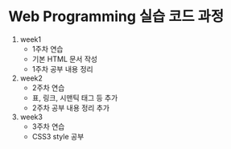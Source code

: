 # Web Programming 실습 코드 과정

1. week1
   - 1주차 연습
   - 기본 HTML 문서 작성
   - 1주차 공부 내용 정리
2. week2
   - 2주차 연습
   - 표, 링크, 시맨틱 태그 등 추가
   - 2주차 공부 내용 정리 추가
3. week3
   - 3주차 연습
   - CSS3 style 공부
   
